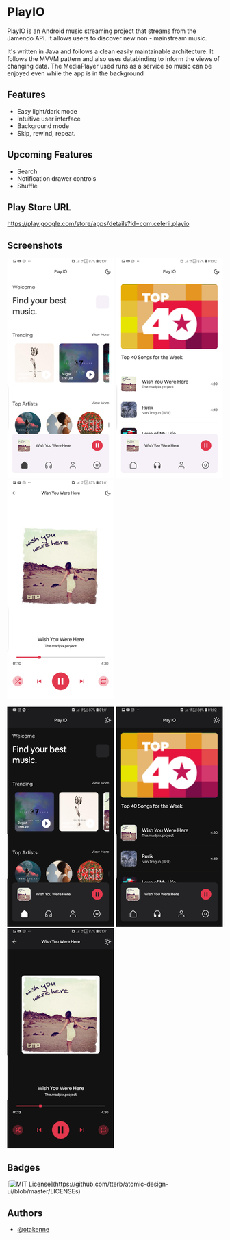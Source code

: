 # PlayIO
PlayIO is an Android music streaming project that streams from the Jamendo API. It allows users to discover new non - mainstream music. 

It's written in Java and follows a clean easily maintainable architecture. It follows the MVVM pattern and also uses databinding to inform the views of changing data. The MediaPlayer used runs as a service so music can be enjoyed even while the app is in the background

## Features
- Easy light/dark mode
- Intuitive user interface
- Background mode
- Skip, rewind, repeat.

## Upcoming Features
- Search
- Notification drawer controls
- Shuffle

## Play Store URL
https://play.google.com/store/apps/details?id=com.celerii.playio

## Screenshots
<img src="https://github.com/Otakenne/Playio/blob/master/Screenshot_20211111-010144_Play%20IO.jpg" width="250">            <img src="https://github.com/Otakenne/Playio/blob/master/Screenshot_20211111-010203_Play%20IO.jpg" width="250">            <img src="https://github.com/Otakenne/Playio/blob/master/Screenshot_20211111-010136_Play%20IO.jpg" width="250">

<img src="https://github.com/Otakenne/Playio/blob/master/Screenshot_20211111-010115_Play%20IO.jpg" width="250">            <img src="https://github.com/Otakenne/Playio/blob/master/Screenshot_20211111-010211_Play%20IO.jpg" width="250">            <img src="https://github.com/Otakenne/Playio/blob/master/Screenshot_20211111-010126_Play%20IO.jpg" width="250">

## Badges

[![MIT License](https://img.shields.io/apm/l/atomic-design-ui.svg?)](https://github.com/tterb/atomic-design-ui/blob/master/LICENSEs)

## Authors

- [@otakenne](https://www.github.com/otakenne)

